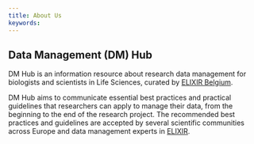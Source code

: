 ```yaml
---
title: About Us
keywords:
---
```

## Data Management (DM) Hub
DM Hub is an information resource about research data management for biologists and scientists in Life Sciences, curated by [ELIXIR Belgium](https://www.elixir-belgium.org).

DM Hub aims to communicate essential best practices and practical guidelines that researchers can apply to manage their data, from the beginning to the end of the research project. The recommended best practices and guidelines are accepted by several scientific communities across Europe and data management experts in [ELIXIR](elixir).
